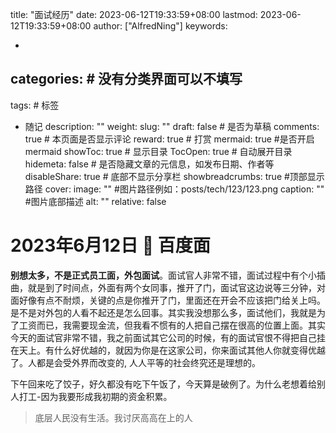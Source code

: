 title: "面试经历"
date: 2023-06-12T19:33:59+08:00
lastmod: 2023-06-12T19:33:59+08:00
author: ["AlfredNing"]
keywords: 

- 
categories: # 没有分类界面可以不填写
- 
tags: # 标签
- 随记
  description: ""
  weight:
  slug: ""
  draft: false # 是否为草稿
  comments: true # 本页面是否显示评论
  reward: true # 打赏
  mermaid: true #是否开启mermaid
  showToc: true # 显示目录
  TocOpen: true # 自动展开目录
  hidemeta: false # 是否隐藏文章的元信息，如发布日期、作者等
  disableShare: true # 底部不显示分享栏
  showbreadcrumbs: true #顶部显示路径
  cover:
    image: "" #图片路径例如：posts/tech/123/123.png
    caption: "" #图片底部描述
    alt: ""
    relative: false

# 2023年6月12日 :slightly_smiling_face: 百度面

**别想太多，不是正式员工面，外包面试**。面试官人非常不错，面试过程中有个小插曲，就是到了时间点，外面有两个女同事，推开了门，面试官这边说等三分钟，对面好像有点不耐烦，关键的点是你推开了门，里面还在开会不应该把门给关上吗。是不是对外包的人看不起还是怎么回事。其实我没想那么多，面试他们，我就是为了工资而已，我需要现金流，但我看不惯有的人把自己摆在很高的位置上面。其实今天的面试官非常不错，我之前面试其它公司的时候，有的面试官恨不得把自己挂在天上。有什么好优越的，就因为你是在这家公司，你来面试其他人你就变得优越了。人都是会受外界而改变的, 人人平等的社会终究还是理想的。

下午回来吃了饺子，好久都没有吃下午饭了，今天算是破例了。为什么老想着给别人打工-因为我要形成我初期的资金积累。

> 底层人民没有生活。我讨厌高高在上的人